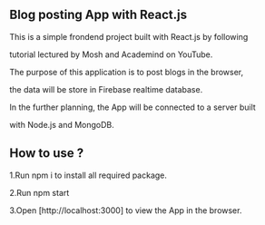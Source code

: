 
## Blog posting App with React.js

This is a simple frondend project built with React.js by following

tutorial lectured by Mosh and Academind on YouTube.

The purpose of this application is to post blogs in the browser, 

the data will be store in Firebase realtime database.

In the further planning, the App will be connected to a server built

with Node.js and MongoDB.

## How to use ?

1.Run npm i to install all required package.

2.Run npm start

3.Open [http://localhost:3000] to view the App in the browser.


